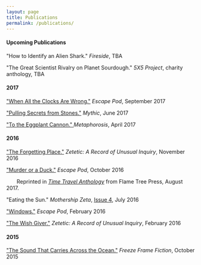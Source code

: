 ```yaml
---
layout: page
title: Publications
permalink: /publications/
---
```



#### __Upcoming Publications__
"How to Identify an Alien Shark." _Fireside_, TBA

"The Great Scientist Rivalry on Planet Sourdough." _5X5 Project_, charity anthology, TBA



#### __2017__
["When All the Clocks Are Wrong."](http://escapepod.org/2017/09/07/ep592-when-all-the-clocks-are-wrong/) _Escape Pod_, September 2017

["Pulling Secrets from Stones."](https://www.amazon.com/Mythic-3-Summer-2017/dp/1945810076) _Mythic_, June 2017

["To the Eggplant Cannon." ](http://magazine.metaphorosis.com/story/2017/to-the-eggplant-cannon-beth-goder/)  _Metaphorosis_, April 2017


#### __2016__

["The Forgetting Place."](https://zeteticrecord.org/2016/11/the-forgetting-place/) _Zetetic: A Record of Unusual Inquiry_, November 2016

["Murder or a Duck."](http://escapepod.org/2016/10/13/ep545-murder-or-a-duck/) _Escape Pod_, October 2016

&nbsp;&nbsp;&nbsp;&nbsp;&nbsp;&nbsp; Reprinted in [_Time Travel Anthology_](http://flametreepublishing.com/Time-Travel-Short-Stories.html) from Flame Tree Press, August 2017.

"Eating the Sun." _Mothership Zeta_, [Issue 4](http://mothershipzeta.org/2016/07/28/issue-4-is-out-now/), July 2016

["Windows."](http://escapepod.org/2016/02/29/ep523-windows/) _Escape Pod_, February 2016

["The Wish Giver."](https://zeteticrecord.org/2016/02/the-wish-giver/) _Zetetic: A Record of Unusual Inquiry_, February 2016


#### __2015__

["The Sound That Carries Across the Ocean."](http://freezeframefiction.com/read/q6-flash-fiction/the-sound-that-carries-across-the-ocean-by-beth-goder/) _Freeze Frame Fiction_, October 2015
